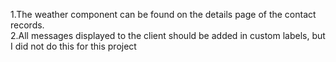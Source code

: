 1.The weather component can be found on the details page of the contact records.<br>
2.All messages displayed to the client should be added in custom labels, but I did not do this for this project
